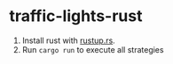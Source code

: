 # traffic-lights-rust

1. Install rust with [rustup.rs](https://rustup.rs).
2. Run `cargo run` to execute all strategies


